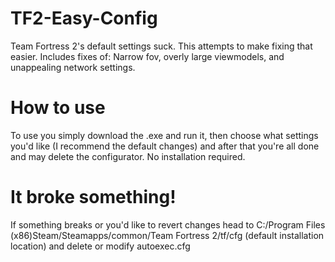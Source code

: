 # TF2-Easy-Config
Team Fortress 2's default settings suck. This attempts to make fixing that easier.
Includes fixes of: Narrow fov, overly large viewmodels, and unappealing network settings.
# How to use
To use you simply download the .exe and run it, then choose what settings you'd like (I recommend the default changes) and after that you're all done and may delete the configurator.
No installation required.
# It broke something!
If something breaks or you'd like to revert changes head to C:/Program Files (x86)Steam/Steamapps/common/Team Fortress 2/tf/cfg (default installation location) and delete or modify autoexec.cfg
